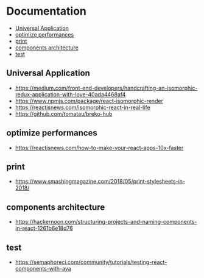 # Documentation

<!-- START doctoc generated TOC please keep comment here to allow auto update -->
<!-- DON'T EDIT THIS SECTION, INSTEAD RE-RUN doctoc TO UPDATE -->


- [Universal Application](#universal-application)
- [optimize performances](#optimize-performances)
- [print](#print)
- [components architecture](#components-architecture)
- [test](#test)

<!-- END doctoc generated TOC please keep comment here to allow auto update -->

## Universal Application

- https://medium.com/front-end-developers/handcrafting-an-isomorphic-redux-application-with-love-40ada4468af4
- https://www.npmjs.com/package/react-isomorphic-render
- https://reactjsnews.com/isomorphic-react-in-real-life
- https://github.com/tomatau/breko-hub

## optimize performances

- https://reactjsnews.com/how-to-make-your-react-apps-10x-faster

## print

- https://www.smashingmagazine.com/2018/05/print-stylesheets-in-2018/

## components architecture

- https://hackernoon.com/structuring-projects-and-naming-components-in-react-1261b6e18d76

## test

- https://semaphoreci.com/community/tutorials/testing-react-components-with-ava
